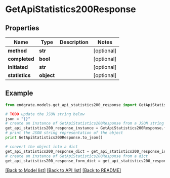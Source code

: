 # GetApiStatistics200Response


## Properties

Name | Type | Description | Notes
------------ | ------------- | ------------- | -------------
**method** | **str** |  | [optional] 
**completed** | **bool** |  | [optional] 
**initiated** | **str** |  | [optional] 
**statistics** | **object** |  | [optional] 

## Example

```python
from endgrate.models.get_api_statistics200_response import GetApiStatistics200Response

# TODO update the JSON string below
json = "{}"
# create an instance of GetApiStatistics200Response from a JSON string
get_api_statistics200_response_instance = GetApiStatistics200Response.from_json(json)
# print the JSON string representation of the object
print GetApiStatistics200Response.to_json()

# convert the object into a dict
get_api_statistics200_response_dict = get_api_statistics200_response_instance.to_dict()
# create an instance of GetApiStatistics200Response from a dict
get_api_statistics200_response_form_dict = get_api_statistics200_response.from_dict(get_api_statistics200_response_dict)
```
[[Back to Model list]](../README.md#documentation-for-models) [[Back to API list]](../README.md#documentation-for-api-endpoints) [[Back to README]](../README.md)



